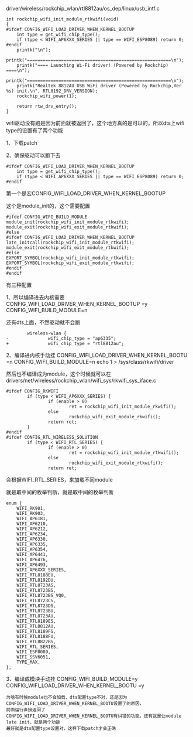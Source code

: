 driver/wireless/rockchip_wlan/rtl8812au/os_dep/linux/usb_intf.c
```
int rockchip_wifi_init_module_rtkwifi(void)
{
#ifdef CONFIG_WIFI_LOAD_DRIVER_WHEN_KERNEL_BOOTUP
    int type = get_wifi_chip_type();
    if (type < WIFI_AP6XXX_SERIES || type == WIFI_ESP8089) return 0;
#endif
    printk("\n");
    printk("=======================================================\n");
    printk("==== Launching Wi-Fi driver! (Powered by Rockchip) ====\n");
    printk("=======================================================\n");
    printk("Realtek 8812AU USB WiFi driver (Powered by Rockchip,Ver %s) init.\n", RTL8192_DRV_VERSION);
    rockchip_wifi_power(1);

    return rtw_drv_entry();
}
```

wifi驱动没有跑是因为前面就被返回了，这个地方真的是可以的，所以dts上wifi type的设置有了两个功能

1、下载patch

2、确保驱动可以跑下去
```
#ifdef CONFIG_WIFI_LOAD_DRIVER_WHEN_KERNEL_BOOTUP
    int type = get_wifi_chip_type();
    if (type < WIFI_AP6XXX_SERIES || type == WIFI_ESP8089) return 0;
#endif
```

第一个是宏CONFIG_WIFI_LOAD_DRIVER_WHEN_KERNEL_BOOTUP

这个是module_init的，这个需要配置
```
#ifdef CONFIG_WIFI_BUILD_MODULE
module_init(rockchip_wifi_init_module_rtkwifi);
module_exit(rockchip_wifi_exit_module_rtkwifi);
#else
#ifdef CONFIG_WIFI_LOAD_DRIVER_WHEN_KERNEL_BOOTUP
late_initcall(rockchip_wifi_init_module_rtkwifi);
module_exit(rockchip_wifi_exit_module_rtkwifi);
#else
EXPORT_SYMBOL(rockchip_wifi_init_module_rtkwifi);
EXPORT_SYMBOL(rockchip_wifi_exit_module_rtkwifi);
#endif
#endif
```
有三种配置

1、所以编译进去内核需要CONFIG_WIFI_LOAD_DRIVER_WHEN_KERNEL_BOOTUP =y CONFIG_WIFI_BUILD_MODULE=n

还有dts上面，不然驱动就不会跑
```
        wireless-wlan {
-               wifi_chip_type = "ap6335";
+               wifi_chip_type = "rtl8812au";
```

2、编译进内核手动挂 CONFIG_WIFI_LOAD_DRIVER_WHEN_KERNEL_BOOTU =n  CONFIG_WIFI_BUILD_MODULE=n  echo 1 > /sys/class/rkwifi/driver

然后也不编译成为module，这个时候就可以在
drivers/net/wireless/rockchip_wlan/wifi_sys/rkwifi_sys_iface.c
```
#ifdef CONFIG_RKWIFI
        if (type < WIFI_AP6XXX_SERIES) {
                if (enable > 0)
                        ret = rockchip_wifi_init_module_rkwifi();
                else
                        rockchip_wifi_exit_module_rkwifi();
                return ret;
        }
#endif
#ifdef CONFIG_RTL_WIRELESS_SOLUTION
        if (type < WIFI_RTL_SERIES) {
                if (enable > 0)
                        ret = rockchip_wifi_init_module_rtkwifi();
                else
                        rockchip_wifi_exit_module_rtkwifi();
                return ret;

```

会根据WIFI_RTL_SERIES，来加载不同module

就是取中间的枚举判断，就是取中间的枚举判断
```
enum {
    WIFI_RK901,
    WIFI_RK903,
    WIFI_AP6181,
    WIFI_AP6210,
    WIFI_AP6212,
    WIFI_AP6234,
    WIFI_AP6330,
    WIFI_AP6335,
    WIFI_AP6354,
    WIFI_AP6441,
    WIFI_AP6476,
    WIFI_AP6493,
    WIFI_AP6XXX_SERIES,
    WIFI_RTL8188EU,
    WIFI_RTL8192DU,
    WIFI_RTL8723AS,
    WIFI_RTL8723BS,
    WIFI_RTL8723BS_VQ0,
    WIFI_RTL8723CS,
    WIFI_RTL8723DS,
    WIFI_RTL8723BU,
    WIFI_RTL8723AU,
    WIFI_RTL8189ES,
    WIFI_RTL8812AU,
    WIFI_RTL8189FS,
    WIFI_RTL8188FU,
    WIFI_RTL8822BS,
    WIFI_RTL_SERIES,
    WIFI_ESP8089,
    WIFI_SSV6051,
    TYPE_MAX,
};

```

3、编译成模块手动挂 CONFIG_WIFI_BUILD_MODULE=y CONFIG_WIFI_LOAD_DRIVER_WHEN_KERNEL_BOOTU =y
```
为啥有时候module也不会加载，dts配置type不对，还是因为CONFIG_WIFI_LOAD_DRIVER_WHEN_KERNEL_BOOTU设置了的原因，
前面运行直接返回了
CONFIG_WIFI_LOAD_DRIVER_WHEN_KERNEL_BOOTU有纠错的功能，还有就是让module late init，就是两个功能
最好就是dts配置type设置对，这样下载patch才会正确

```
